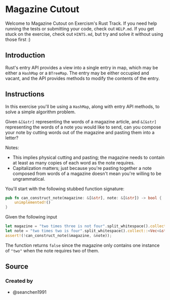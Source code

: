 # Magazine Cutout

Welcome to Magazine Cutout on Exercism's Rust Track.
If you need help running the tests or submitting your code, check out `HELP.md`.
If you get stuck on the exercise, check out `HINTS.md`, but try and solve it without using those first :)

## Introduction

Rust's entry API provides a view into a single entry in map, which may be either a `HashMap` or a `BTreeMap`. The entry may be either occupied and vacant, and the API provides methods to modify the contents of the entry.

## Instructions

In this exercise you'll be using a `HashMap`, along with entry API methods, to solve a simple algorithm problem.

Given `&[&str]` representing the words of a magazine article, and `&[&str]` representing the words of a note you would like to send, can you compose your note by cutting words out of the magazine and pasting them into a letter?

Notes:

- This implies physical cutting and pasting; the magazine needs to contain at least as many copies of each word as the note requires.
- Capitalization matters; just because you're pasting together a note composed from words of a magazine doesn't mean you're willing to be ungrammatical.

You'll start with the following stubbed function signature:

```rust
pub fn can_construct_note(magazine: &[&str], note: &[&str]) -> bool {
    unimplemented!()
}
```

Given the following input

```rust
let magazine = "two times three is not four".split_whitespace().collect::<Vec<&str>>();
let note = "two times two is four".split_whitespace().collect::<Vec<&str>>();
assert!(!can_construct_note(&magazine, &note));
```

The function returns `false` since the magazine only contains one instance of `"two"` when the note requires two of them.

## Source

### Created by

- @seanchen1991
